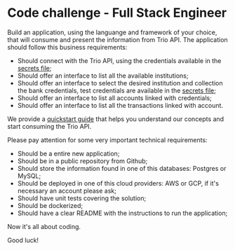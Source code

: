 # Code challenge - Full Stack Engineer

Build an application, using the languange and framework of your choice, that will consume and present the information from Trio API. The application should follow this business requirements:

* Should connect with the Trio API, using the credentials available in the [secrets file](secrets.yaml);
* Should offer an interface to list all the available institutions;
* Should offer an interface to select the desired institution and collection the bank credentials, test credentials are available in the [secrets file](secrets.yaml);
* Should offer an interface to list all accounts linked with credentials;
* Should offer an interface to list all the transactions linked with account.

We provide a [quickstart guide](https://developers.trio.com.br/docs/quickstart) that helps you understand our concepts and start consuming the Trio API.

Please pay attention for some very important technical requirements:

* Should be a entire new application;
* Should be in a public repository from Github;
* Should store the information found in one of this databases: Postgres or MySQL;
* Should be deployed in one of this cloud providers: AWS or GCP, if it's necessary an account please ask;
* Should have unit tests covering the solution;
* Should be dockerized;
* Should have a clear README with the instructions to run the application;

Now it's all about coding.

Good luck!
